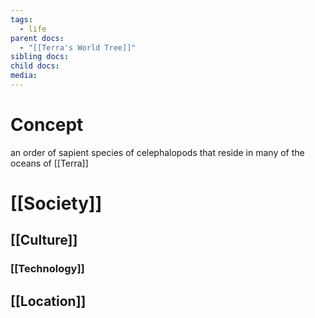 ```yaml
---
tags:
  - life
parent docs:
  - "[[Terra's World Tree]]"
sibling docs: 
child docs: 
media:
---
```

# Concept 
an order of sapient species of celephalopods that reside in many of the oceans of [[Terra]]
# [[Society]]

## [[Culture]]

### [[Technology]]
## [[Location]]
